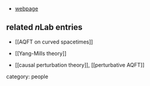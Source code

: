 
* [webpage](http://home.uni-leipzig.de/tet/?page_id=215)

## related $n$Lab entries


* [[AQFT on curved spacetimes]]

* [[Yang-Mills theory]]

* [[causal perturbation theory]], [[perturbative AQFT]]

category: people
